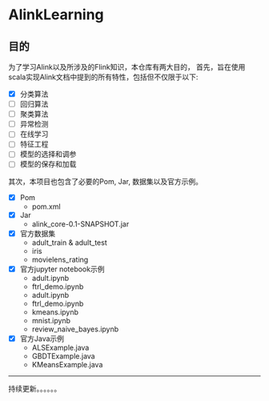 # AlinkLearning

## 目的

为了学习Alink以及所涉及的Flink知识，本仓库有两大目的，
首先，旨在使用scala实现Alink文档中提到的所有特性，包括但不仅限于以下:

- [x] 分类算法
- [ ] 回归算法
- [ ] 聚类算法
- [ ] 异常检测
- [ ] 在线学习
- [ ] 特征工程
- [ ] 模型的选择和调参
- [ ] 模型的保存和加载

其次，本项目也包含了必要的Pom, Jar, 数据集以及官方示例。

- [x] Pom
	- pom.xml
- [x] Jar
	- alink_core-0.1-SNAPSHOT.jar
- [x] 官方数据集
	- adult_train & adult_test
	- iris
	- movielens_rating
- [x] 官方jupyter notebook示例
	- adult.ipynb 
	- ftrl_demo.ipynb
	- adult.ipynb	
	- ftrl_demo.ipynb
	- kmeans.ipynb	
	- mnist.ipynb	
	- review_naive_bayes.ipynb
- [x] 官方Java示例
	- ALSExample.java
	- GBDTExample.java
	- KMeansExample.java


----------------

持续更新。。。。。。
